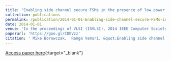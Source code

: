 ```yaml
---
title: "Enabling side channel secure FSMs in the presence of low power requirements"
collection: publications
permalink: /publication/2014-01-01-Enabling-side-channel-secure-FSMs-in-the-presence-of-low-power-requirements
date: 2014-01-01
venue: 'In the proceedings of VLSI (ISVLSI), 2014 IEEE Computer Society Annual Symposium on'
paperurl: 'https://goo.gl/CDEVzz'
citation: ' Mike Borowczak,  Ranga Vemuri, &quot;Enabling side channel secure FSMs in the presence of low power requirements.&quot; In the proceedings of VLSI (ISVLSI), 2014 IEEE Computer Society Annual Symposium on, 2014.'
---
```

[Access paper here](https://goo.gl/CDEVzz){:target="_blank"}
